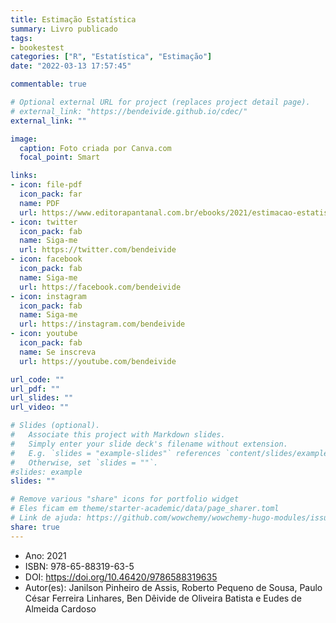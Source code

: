 ```yaml
---
title: Estimação Estatística
summary: Livro publicado
tags:
- bookestest
categories: ["R", "Estatística", "Estimação"]
date: "2022-03-13 17:57:45"

commentable: true

# Optional external URL for project (replaces project detail page).
# external_link: "https://bendeivide.github.io/cdec/"
external_link: ""

image:
  caption: Foto criada por Canva.com
  focal_point: Smart

links:
- icon: file-pdf
  icon_pack: far
  name: PDF
  url: https://www.editorapantanal.com.br/ebooks/2021/estimacao-estatistica/ebook.pdf
- icon: twitter
  icon_pack: fab
  name: Siga-me
  url: https://twitter.com/bendeivide
- icon: facebook
  icon_pack: fab
  name: Siga-me
  url: https://facebook.com/bendeivide
- icon: instagram
  icon_pack: fab
  name: Siga-me
  url: https://instagram.com/bendeivide
- icon: youtube
  icon_pack: fab
  name: Se inscreva
  url: https://youtube.com/bendeivide

url_code: ""
url_pdf: ""
url_slides: ""
url_video: ""

# Slides (optional).
#   Associate this project with Markdown slides.
#   Simply enter your slide deck's filename without extension.
#   E.g. `slides = "example-slides"` references `content/slides/example-slides.md`.
#   Otherwise, set `slides = ""`.
#slides: example
slides: ""

# Remove various "share" icons for portfolio widget
# Eles ficam em theme/starter-academic/data/page_sharer.toml
# Link de ajuda: https://github.com/wowchemy/wowchemy-hugo-modules/issues/1611
share: true
---
```



- Ano: 2021
- ISBN: 978-65-88319-63-5
- DOI: https://doi.org/10.46420/9786588319635
- Autor(es): Janilson Pinheiro de Assis, Roberto Pequeno de Sousa, Paulo César Ferreira Linhares, Ben Dêivide de Oliveira Batista e Eudes de Almeida Cardoso
